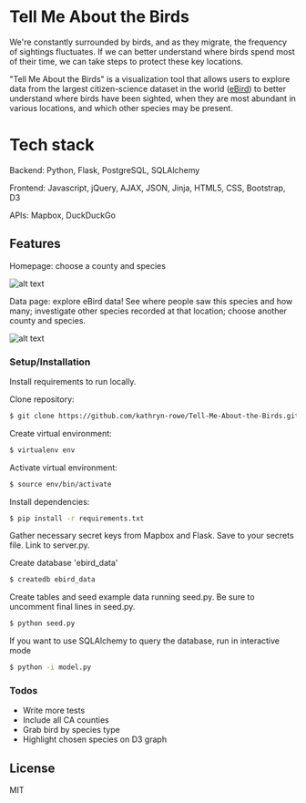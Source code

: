 # Tell Me About the Birds

We're constantly surrounded by birds, and as they migrate, the frequency of sightings fluctuates. If we can better understand where birds spend most of their time, we can take steps to protect these key locations. 

"Tell Me About the Birds" is a visualization tool that allows users to explore data from the largest citizen-science dataset in the world ([eBird]) to better understand where birds have been sighted, when they are most abundant in various locations, and which other species may be present.

# Tech stack
Backend: Python, Flask, PostgreSQL, SQLAlchemy

Frontend: Javascript, jQuery, AJAX, JSON, Jinja, HTML5, CSS, Bootstrap, D3

APIs: Mapbox, DuckDuckGo

## Features

Homepage: choose a county and species

![alt text](https://github.com/kathryn-rowe/Tell-Me-About-the-Birds/blob/master/static/images/_readme-img/homepage.jpg "Homepage")


Data page: explore eBird data! See where people saw this species and how many; investigate other species recorded at that location; choose another county and species.

![alt text](https://github.com/kathryn-rowe/Tell-Me-About-the-Birds/blob/master/static/images/_readme-img/data_page.jpg "Data Page")

### Setup/Installation

Install requirements to run locally.

Clone repository:

```sh
$ git clone https://github.com/kathryn-rowe/Tell-Me-About-the-Birds.git
```
Create virtual environment:

```sh
$ virtualenv env
```
Activate virtual environment:
```sh
$ source env/bin/activate
```
Install dependencies:
```sh
$ pip install -r requirements.txt
```
Gather necessary secret keys from Mapbox and Flask. Save to your secrets file. Link to server.py.

Create database 'ebird_data'
```sh
$ createdb ebird_data
```
Create tables and seed example data running seed.py. Be sure to uncomment final lines in seed.py.
```sh
$ python seed.py
```
If you want to use SQLAlchemy to query the database, run in interactive mode
```sh
$ python -i model.py
```

### Todos

 - Write more tests
 - Include all CA counties
 - Grab bird by species type
 - Highlight chosen species on D3 graph

License
----

MIT


[//]: # (These are reference links used in the body of this note and get stripped out when the markdown processor does its job. There is no need to format nicely because it shouldn't be seen. Thanks SO - http://stackoverflow.com/questions/4823468/store-comments-in-markdown-syntax)


   [ebird]: <http://ebird.org/content/ebird/>

